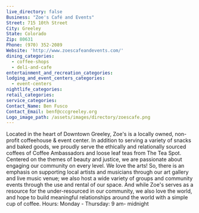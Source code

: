 ```yaml
---
live_directory: false
Business: "Zoe's Café and Events"
Street: 715 10th Street
City: Greeley
State: Colorado
Zip: 80631
Phone: (970) 352-2089
Website: 'http://www.zoescafeandevents.com/'
dining_categories:
  - coffee-shops
  - deli-and-cafe
entertainment_and_recreation_categories:
lodging_and_event_centers_categories:
  - event-centers
nightlife_categories:
retail_categories:
service_categories:
Contact_Name: Ben Fusco
Contact_Email: benf@cccgreeley.org
Logo_image_path: /assets/images/directory/zoescafe.png
---
```



Located in the heart of Downtown Greeley, Zoe's is a locally owned, non-profit coffeehouse & event center. In addition to serving a variety of snacks and baked goods, we proudly serve the ethically and relationally sourced coffees of Coffee Ambassadors and loose leaf teas from The Tea Spot. Centered on the themes of beauty and justice, we are passionate about engaging our community on every level. We love the arts! So, there is an emphasis on supporting local artists and musicians through our art gallery and live music venue; we also host a wide variety of groups and community events through the use and rental of our space. And while Zoe's serves as a resource for the under-resourced in our community, we also love the world, and hope to build meaningful relationships around the world with a simple cup of coffee. Hours: Monday - Thursday: 9 am- midnight
